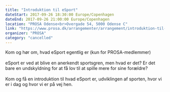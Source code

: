 ```yaml
---
title: "Introduktion til eSport"
dateStart: 2017-09-26 18:30:00 Europe/Copenhagen
dateEnd: 2017-09-26 21:00:00 Europe/Copenhagen
location: "PROSA Odense<br>Overgade 54, 5000 Odense C"
link: "https://www.prosa.dk/arrangementer/arrangement/introduktion-til-esport/"
organizer: "PROSA"
category: "cancelled"
---
```

Kom og hør om, hvad eSport egentlig er (kun for PROSA-medlemmer)<br><br>
eSport er ved at blive en anerkendt sportsgren, men hvad er det? Er det bare en undskyldning for at få lov til at spille mere for sine forældre?<br><br>
Kom og få en introduktion til hvad eSport er, udviklingen af sporten, hvor vi er i dag og hvor vi er på vej hen.